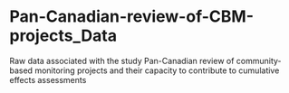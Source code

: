 # Pan-Canadian-review-of-CBM-projects_Data
Raw data associated with the study Pan-Canadian review of community-based monitoring projects and their capacity to contribute to cumulative effects assessments
